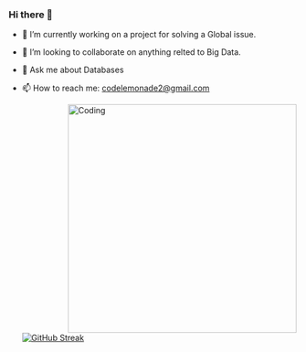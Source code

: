 ### Hi there 👋

<!--
**CodeLemonadeYT/CodeLemonadeYT** is a ✨ _special_ ✨ repository because its `README.md` (this file) appears on your GitHub profile.

Here are some ideas to get you started: -->

- 🔭 I’m currently working on a project for solving a Global issue. 
- 👯 I’m looking to collaborate on anything relted to Big Data.
- 💬 Ask me about Databases
- 📫 How to reach me: codelemonade2@gmail.com

  <img align="right" alt="Coding" width="400" src="add your link 
  here">

  [![GitHub Streak](https://github-readme-streak-stats.herokuapp.com/?user=CodeLemonadeYT)](https://git.io/streak-stats)

